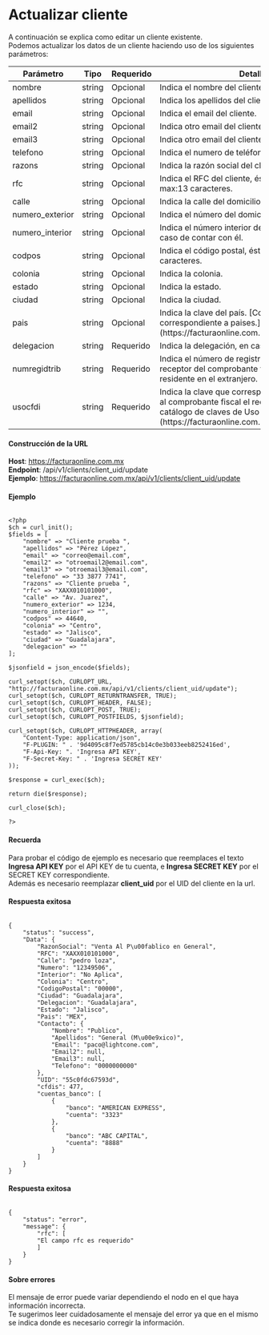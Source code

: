 # Actualizar cliente

A continuación se explica como editar un cliente existente.  
Podemos actualizar los datos de un cliente haciendo uso de los siguientes parámetros:

<table>
    <thead>
        <tr>
            <th>Parámetro</th>
            <th>Tipo</th>
            <th>Requerido</th>
            <th>Detalles</th>
        </tr>
    <thead>
    <tbody>
        <tr>
            <td>nombre</td>
            <td>string</td>
            <td>Opcional</td>
            <td>Indica el nombre del cliente.</td>
        </tr>
        <tr>
            <td>apellidos</td>
            <td>string</td>
            <td>Opcional</td>
            <td>Indica los apellidos del cliente.</td>
        </tr>
        <tr>
            <td>email</td>
            <td>string</td>
            <td>Opcional</td>
            <td>Indica el email del cliente.</td>
        </tr>
        <tr>
            <td>email2</td>
            <td>string</td>
            <td>Opcional</td>
            <td>Indica otro email del cliente.</td>
        </tr>
        <tr>
            <td>email3</td>
            <td>string</td>
            <td>Opcional</td>
            <td>Indica otro email del cliente.</td>
        </tr>
        <tr>
            <td>telefono</td>
            <td>string</td>
            <td>Opcional</td>
            <td>Indica el numero de teléfono</td>
        </tr>
        <tr>
            <td>razons</td>
            <td>string</td>
            <td>Opcional</td>
            <td>Indica la razón social del cliente.</td>
        </tr>
        <tr>
            <td>rfc</td>
            <td>string</td>
            <td>Opcional</td>
            <td>Indica el RFC del cliente, éste debe tener min:12 y max:13 caracteres.</td>
        </tr>
        <tr>
            <td>calle</td>
            <td>string</td>
            <td>Opcional</td>
            <td>Indica la calle del domicilio fiscal.</td>
        </tr>
        <tr>
            <td>numero_exterior</td>
            <td>string</td>
            <td>Opcional</td>
            <td>Indica el número del domicilio fiscal.</td>
        </tr>
        <tr>
            <td>numero_interior</td>
            <td>string</td>
            <td>Opcional</td>
            <td>Indica el número interior del domicilio fiscal, en caso de contar con él.</td>
        </tr>
        <tr>
            <td>codpos</td>
            <td>string</td>
            <td>Opcional</td>
            <td>Indica el código postal, éste debe tener min:5 caracteres.</td>
        </tr>
        <tr>
            <td>colonia</td>
            <td>string</td>
            <td>Opcional</td>
            <td>Indica la colonia.</td>
        </tr>
        <tr>
            <td>estado</td>
            <td>string</td>
            <td>Opcional</td>
            <td>Indica la estado.</td>
        </tr>
        <tr>
            <td>ciudad</td>
            <td>string</td>
            <td>Opcional</td>
            <td>Indica la ciudad.</td>
        </tr>
        <tr>
            <td>pais</td>
            <td>string</td>
            <td>Opcional</td>
            <td>Indica la clave del país.
            [Consulta el catálogo correspondiente a paises.](https://facturaonline.com.mx/docs/pa%C3%ADs)</td>
        </tr>
        <tr>
            <td>delegacion</td>
            <td>string</td>
            <td>Requerido</td>
            <td>Indica la delegación, en caso de contar con ella.</td>
        </tr>
        <tr>
            <td>numregidtrib</td>
            <td>string</td>
            <td>Requerido</td>
            <td>Indica el número de registro de identidad fiscal del receptor del comprobante fiscal cuando éste sea residente en el extranjero.</td>
        </tr>
        <tr>
            <td>usocfdi</td>
            <td>string</td>
            <td>Requerido</td>
            <td>Indica la clave que corresponda al uso que le dará al comprobante fiscal el receptor.
            [Consulta el catálogo de claves de Uso de CFDI.](https://facturaonline.com.mx/docs/uso-de-cfdi)</td>
        </tr>
    </tbody>
</table>


#### Construcción de la URL

**Host**: https://facturaonline.com.mx  
**Endpoint**:  /api/v1/clients/client_uid/update  
**Ejemplo**:  https://facturaonline.com.mx/api/v1/clients/client_uid/update  


#### Ejemplo

```

<?php
$ch = curl_init();
$fields = [
    "nombre" => "Cliente prueba ",
    "apellidos" => "Pérez López",
    "email" => "correo@email.com",
    "email2" => "otroemail2@email.com",
    "email3" => "otroemail3@email.com",
    "telefono" => "33 3877 7741",
    "razons" => "Cliente prueba ",
    "rfc" => "XAXX010101000",
    "calle" => "Av. Juarez",
    "numero_exterior" => 1234,
    "numero_interior" => "",
    "codpos" => 44640,
    "colonia" => "Centro",
    "estado" => "Jalisco",
    "ciudad" => "Guadalajara",
    "delegacion" => ""
];

$jsonfield = json_encode($fields);

curl_setopt($ch, CURLOPT_URL, "http://facturaonline.com.mx/api/v1/clients/client_uid/update");
curl_setopt($ch, CURLOPT_RETURNTRANSFER, TRUE);
curl_setopt($ch, CURLOPT_HEADER, FALSE);
curl_setopt($ch, CURLOPT_POST, TRUE);
curl_setopt($ch, CURLOPT_POSTFIELDS, $jsonfield);

curl_setopt($ch, CURLOPT_HTTPHEADER, array(
    "Content-Type: application/json",
    "F-PLUGIN: " . '9d4095c8f7ed5785cb14c0e3b033eeb8252416ed',
    "F-Api-Key: ". 'Ingresa API KEY',
    "F-Secret-Key: " . 'Ingresa SECRET KEY'
));

$response = curl_exec($ch);

return die($response);

curl_close($ch);

?>

```


#### Recuerda

Para probar el código de ejemplo es necesario que reemplaces el texto  **Ingresa API KEY**  por el API KEY de tu cuenta, e **Ingresa SECRET KEY**  por el SECRET KEY correspondiente.  
Además es necesario reemplazar **client_uid**  por el UID del cliente en la url.


#### Respuesta exitosa

```

{
    "status": "success",
    "Data": {
        "RazonSocial": "Venta Al P\u00fablico en General",
        "RFC": "XAXX010101000",
        "Calle": "pedro loza",
        "Numero": "12349506",
        "Interior": "No Aplica",
        "Colonia": "Centro",
        "CodigoPostal": "00000",
        "Ciudad": "Guadalajara",
        "Delegacion": "Guadalajara",
        "Estado": "Jalisco",
        "Pais": "MEX",
        "Contacto": {
            "Nombre": "Publico",
            "Apellidos": "General (M\u00e9xico)",
            "Email": "paco@lightcone.com",
            "Email2": null,
            "Email3": null,
            "Telefono": "0000000000"
        },
        "UID": "55c0fdc67593d",
        "cfdis": 477,
        "cuentas_banco": [
            {
                "banco": "AMERICAN EXPRESS",
                "cuenta": "3323"
            },
            {
                "banco": "ABC CAPITAL",
                "cuenta": "8888"
            }
        ]
    }
}

```


#### Respuesta exitosa

```

{
    "status": "error",
    "message": {
        "rfc": [
        "El campo rfc es requerido"
        ]
    }
}

```

#### Sobre errores

El mensaje de error puede variar dependiendo el nodo en el que haya información incorrecta.  
Te sugerimos leer cuidadosamente el mensaje del error ya que en el mismo se indica donde es necesario corregir la información.
